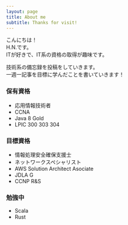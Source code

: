 ```yaml
---
layout: page
title: About me
subtitle: Thanks for visit!
---
```


こんにちは！  
H.N.です。  
ITが好きで、IT系の資格の取得が趣味です。

技術系の備忘録を投稿をしていきます。  
一週一記事を目標に学んだことを書いていきます！

### 保有資格

* 応用情報技術者  
* CCNA  
* Java 8 Gold  
* LPIC 300 303 304  

### 目標資格

* 情報処理安全確保支援士  
* ネットワークスペシャリスト  
* AWS Solution Architect Asociate  
* JDLA G  
* CCNP R&S

### 勉強中

* Scala  
* Rust

